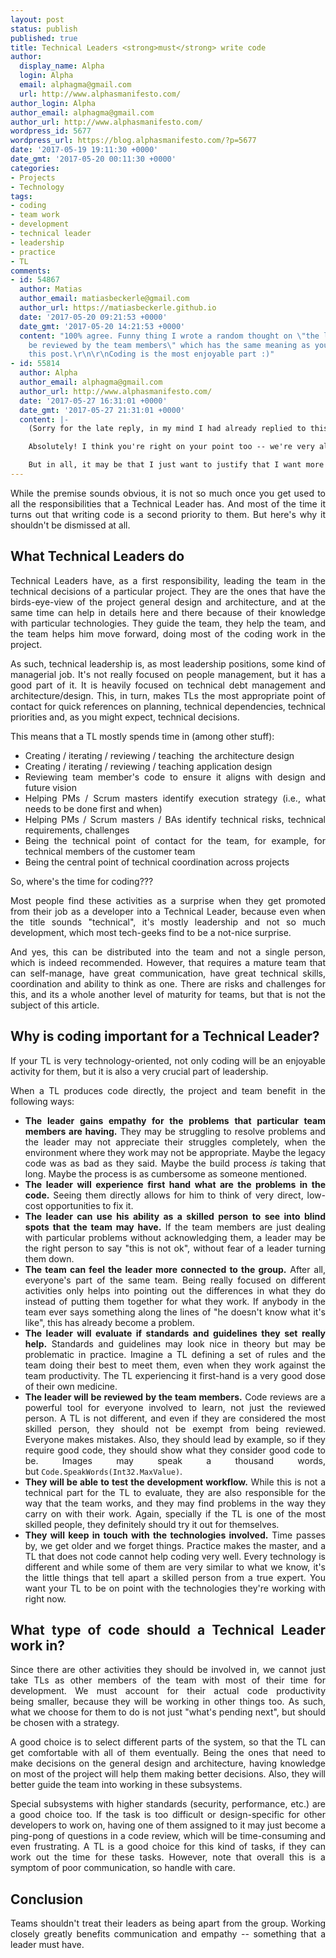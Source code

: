 ```yaml
---
layout: post
status: publish
published: true
title: Technical Leaders <strong>must</strong> write code
author:
  display_name: Alpha
  login: Alpha
  email: alphagma@gmail.com
  url: http://www.alphasmanifesto.com/
author_login: Alpha
author_email: alphagma@gmail.com
author_url: http://www.alphasmanifesto.com/
wordpress_id: 5677
wordpress_url: https://blog.alphasmanifesto.com/?p=5677
date: '2017-05-19 19:11:30 +0000'
date_gmt: '2017-05-20 00:11:30 +0000'
categories:
- Projects
- Technology
tags:
- coding
- team work
- development
- technical leader
- leadership
- practice
- TL
comments:
- id: 54867
  author: Matias
  author_email: matiasbeckerle@gmail.com
  author_url: https://matiasbeckerle.github.io
  date: '2017-05-20 09:21:53 +0000'
  date_gmt: '2017-05-20 14:21:53 +0000'
  content: "100% agree. Funny thing I wrote a random thought on \"the leader will
    be reviewed by the team members\" which has the same meaning as you put here on
    this post.\r\n\r\nCoding is the most enjoyable part :)"
- id: 55814
  author: Alpha
  author_email: alphagma@gmail.com
  author_url: http://www.alphasmanifesto.com/
  date: '2017-05-27 16:31:01 +0000'
  date_gmt: '2017-05-27 21:31:01 +0000'
  content: |-
    (Sorry for the late reply, in my mind I had already replied to this comment.)

    Absolutely! I think you're right on your point too -- we're very aligned. I wanted to point out the organizational benefits of such rules.

    But in all, it may be that I just want to justify that I want more time for coding, right? ;)
---
```

<p style="text-align: justify;">While the premise sounds obvious, it is not so much once you get used to all the responsibilities that a Technical Leader has. And most of the time it turns out that writing code is a second priority to them. But here's why it shouldn't be dismissed at all.</p>
<p style="text-align: justify;"><!--more--></p>
<h2 style="text-align: justify;">What Technical Leaders do</h2>
<p style="text-align: justify;">Technical Leaders have, as a first responsibility, leading the team in the technical decisions of a particular project. They are the ones that have the birds-eye-view of the project general design and architecture, and at the same time can help in details here and there because of their knowledge with particular technologies. They guide the team, they help the team, and the team helps him move forward, doing most of the coding&nbsp;work in the project.</p>
<p style="text-align: justify;">As such, technical leadership is, as most leadership positions, some kind of managerial job. It's not really focused on people management, but it has a good part of it. It is heavily focused on technical debt management and architecture/design. This, in turn,&nbsp;makes TLs the most appropriate point of contact for quick references on planning, technical dependencies, technical priorities and, as you might expect, technical decisions.</p>
<p style="text-align: justify;">This means that a TL mostly spends time in (among other stuff):</p>
<ul style="text-align: justify;">
<li>Creating / iterating&nbsp;/ reviewing / teaching &nbsp;the architecture design</li>
<li>Creating / iterating / reviewing / teaching application design</li>
<li>Reviewing team member's code to ensure it aligns with design and future vision</li>
<li>Helping PMs / Scrum masters identify&nbsp;execution strategy (i.e., what needs to be done first and when)</li>
<li>Helping PMs / Scrum masters / BAs identify technical risks, technical requirements, challenges</li>
<li>Being the technical point of contact for the team, for example, for technical members of the customer team</li>
<li>Being the central point of technical coordination across projects</li>
</ul>
<p style="text-align: justify;">So, where's the time for coding???</p>
<p style="text-align: justify;">Most people find these activities as a surprise when they get promoted from their job as a developer into a Technical Leader, because even when the title sounds "technical", it's mostly leadership and not so much development, which most tech-geeks find to be a not-nice surprise.</p>
<p style="text-align: justify;">And yes, this can be&nbsp;distributed into the team and not a single person, which is indeed recommended. However, that requires a mature team that can self-manage, have great communication, have great technical skills, coordination and ability to think as one. There are risks and challenges for this, and its a whole another level of maturity for teams, but that is not the subject of this article.</p>
<h2 style="text-align: justify;">Why is coding important for a Technical Leader?</h2>
<p style="text-align: justify;">If your TL is very technology-oriented, not only coding will be an enjoyable activity for&nbsp;them, but it is also a very crucial part of leadership.</p>
<p style="text-align: justify;">When a TL produces code directly,&nbsp;the project and team benefit in the following ways:</p>
<ul style="text-align: justify;">
<li><strong>The leader gains empathy for the problems that particular team members are having.</strong> They may be struggling to resolve problems and the leader may not appreciate their struggles completely, when the environment where they work may not be appropriate. Maybe the legacy code was as bad as they said. Maybe the build process <em>is</em> taking that long. Maybe the process is as cumbersome as someone mentioned.</li>
<li><strong>The leader will experience first hand what are the problems in the code.</strong> Seeing them directly allows for him to think of very direct, low-cost opportunities to fix it.</li>
<li><strong>The leader can&nbsp;use his ability as a skilled person to see into blind spots that the team may have.</strong> If the team members are just dealing with particular problems without acknowledging them, a leader may be the right person to say "this is not ok", without fear of a leader turning them down.</li>
<li><strong>The&nbsp;team can feel the leader more connected to&nbsp;the group.</strong> After all, everyone's part of the same team. Being really focused on different activities only helps into pointing out the differences in what they do instead of putting them together for what they work. If anybody in the team ever says something along the lines of "he doesn't know what it's like", this has already become a problem.</li>
<li><strong>The leader will evaluate if standards and guidelines they set really help.</strong> Standards and guidelines may look nice in theory but may be problematic in practice. Imagine a TL defining a set of rules and the team doing their best to meet them, even when they work against the team productivity. The TL experiencing it first-hand is a&nbsp;very good dose of their own medicine.</li>
<li><strong>The leader will be reviewed by the team members.</strong>&nbsp;Code reviews are a powerful tool for everyone involved to learn, not just the reviewed person. A TL is not different, and even if they are considered the most skilled person, they should not be exempt from being reviewed. Everyone makes mistakes. Also, they should lead by example, so if they require good code, they should show what they consider good code to be. Images may speak a thousand words, but&nbsp;<code>Code.SpeakWords(Int32.MaxValue)</code>.</li>
<li><strong>They will be able to test&nbsp;the development workflow.</strong> While&nbsp;this is not a technical part for the TL to evaluate,&nbsp;they are also responsible for the way that the team works, and they may find problems in the way they carry on with their work. Again, specially if the TL is one of the most skilled people, they definitely should try it out for themselves.</li>
<li><strong>They will keep in touch with the technologies involved.</strong> Time passes by, we get older and we forget things. Practice makes the master, and a TL that does not code cannot help coding very well. Every technology is different and while some of them are very similar to what we know, it's the little things that tell apart a skilled person from a true expert. You want your TL to be on point with the technologies they're working with right now.</li>
</ul>
<h2 style="text-align: justify;">What type of code should a Technical Leader work in?</h2>
<p style="text-align: justify;">Since there are other activities they should be involved in, we cannot just take TLs as other members of the team with most of their time for development. We must account for their actual code productivity being&nbsp;smaller, because they will be working in other things too. As such, what we choose for them to do is not just "what's pending next", but should be chosen with a strategy.</p>
<p style="text-align: justify;">A good choice is to select different parts of the system, so that the TL can get comfortable with all of them eventually. Being the ones that need to make decisions on the general design and architecture, having knowledge on most of the project will help them making better decisions. Also, they will better guide the team into working in these subsystems.</p>
<p style="text-align: justify;">Special subsystems with higher standards (security, performance, etc.) are a good choice too. If the task is too difficult or design-specific for other developers to work on, having one of them assigned to it may just become a ping-pong of questions&nbsp;in a code review, which will be time-consuming and even frustrating. A TL is a good choice for this kind of tasks, if they can work out the time for these tasks. However, note that overall this is a symptom of poor communication, so handle with care.</p>
<h2 style="text-align: justify;">Conclusion</h2>
<p style="text-align: justify;">Teams shouldn't treat their leaders as being apart from the group. Working closely greatly benefits communication and empathy -- something that a leader must have.</p>

